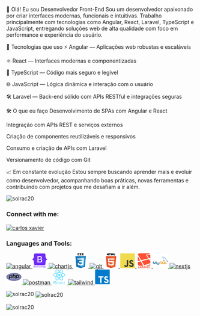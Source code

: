 👋 Olá! Eu sou Desenvolvedor Front-End
Sou um desenvolvedor apaixonado por criar interfaces modernas, funcionais e intuitivas. Trabalho principalmente com tecnologias como Angular, React, Laravel, TypeScript e JavaScript, entregando soluções web de alta qualidade com foco em performance e experiência do usuário.

🚀 Tecnologias que uso
⚡ Angular — Aplicações web robustas e escaláveis

⚛️ React — Interfaces modernas e componentizadas

🧠 TypeScript — Código mais seguro e legível

🌐 JavaScript — Lógica dinâmica e interação com o usuário

🛠️ Laravel — Back-end sólido com APIs RESTful e integrações seguras

🛠️ O que eu faço
Desenvolvimento de SPAs com Angular e React

Integração com APIs REST e serviços externos

Criação de componentes reutilizáveis e responsivos

Consumo e criação de APIs com Laravel

Versionamento de código com Git

📈 Em constante evolução
Estou sempre buscando aprender mais e evoluir como desenvolvedor, acompanhando boas práticas, novas ferramentas e contribuindo com projetos que me desafiam a ir além.


<p align="left"> <img src="https://komarev.com/ghpvc/?username=solrac20&label=Profile%20views&color=0e75b6&style=flat" alt="solrac20" /> </p>

<h3 align="left">Connect with me:</h3>
<p align="left">
<a href="https://linkedin.com/in/carlos xavier" target="blank"><img align="center" src="https://raw.githubusercontent.com/rahuldkjain/github-profile-readme-generator/master/src/images/icons/Social/linked-in-alt.svg" alt="carlos xavier" height="30" width="40" /></a>
</p>

<h3 align="left">Languages and Tools:</h3>
<p align="left"> <a href="https://angular.io" target="_blank" rel="noreferrer"> <img src="https://angular.io/assets/images/logos/angular/angular.svg" alt="angular" width="40" height="40"/> </a> <a href="https://getbootstrap.com" target="_blank" rel="noreferrer"> <img src="https://raw.githubusercontent.com/devicons/devicon/master/icons/bootstrap/bootstrap-plain-wordmark.svg" alt="bootstrap" width="40" height="40"/> </a> <a href="https://www.chartjs.org" target="_blank" rel="noreferrer"> <img src="https://www.chartjs.org/media/logo-title.svg" alt="chartjs" width="40" height="40"/> </a> <a href="https://www.w3schools.com/css/" target="_blank" rel="noreferrer"> <img src="https://raw.githubusercontent.com/devicons/devicon/master/icons/css3/css3-original-wordmark.svg" alt="css3" width="40" height="40"/> </a> <a href="https://git-scm.com/" target="_blank" rel="noreferrer"> <img src="https://www.vectorlogo.zone/logos/git-scm/git-scm-icon.svg" alt="git" width="40" height="40"/> </a> <a href="https://www.w3.org/html/" target="_blank" rel="noreferrer"> <img src="https://raw.githubusercontent.com/devicons/devicon/master/icons/html5/html5-original-wordmark.svg" alt="html5" width="40" height="40"/> </a> <a href="https://developer.mozilla.org/en-US/docs/Web/JavaScript" target="_blank" rel="noreferrer"> <img src="https://raw.githubusercontent.com/devicons/devicon/master/icons/javascript/javascript-original.svg" alt="javascript" width="40" height="40"/> </a> <a href="https://laravel.com/" target="_blank" rel="noreferrer"> <img src="https://raw.githubusercontent.com/devicons/devicon/master/icons/laravel/laravel-plain-wordmark.svg" alt="laravel" width="40" height="40"/> </a> <a href="https://www.mysql.com/" target="_blank" rel="noreferrer"> <img src="https://raw.githubusercontent.com/devicons/devicon/master/icons/mysql/mysql-original-wordmark.svg" alt="mysql" width="40" height="40"/> </a> <a href="https://nextjs.org/" target="_blank" rel="noreferrer"> <img src="https://cdn.worldvectorlogo.com/logos/nextjs-2.svg" alt="nextjs" width="40" height="40"/> </a> <a href="https://www.php.net" target="_blank" rel="noreferrer"> <img src="https://raw.githubusercontent.com/devicons/devicon/master/icons/php/php-original.svg" alt="php" width="40" height="40"/> </a> <a href="https://postman.com" target="_blank" rel="noreferrer"> <img src="https://www.vectorlogo.zone/logos/getpostman/getpostman-icon.svg" alt="postman" width="40" height="40"/> </a> <a href="https://reactjs.org/" target="_blank" rel="noreferrer"> <img src="https://raw.githubusercontent.com/devicons/devicon/master/icons/react/react-original-wordmark.svg" alt="react" width="40" height="40"/> </a> <a href="https://tailwindcss.com/" target="_blank" rel="noreferrer"> <img src="https://www.vectorlogo.zone/logos/tailwindcss/tailwindcss-icon.svg" alt="tailwind" width="40" height="40"/> </a> <a href="https://www.typescriptlang.org/" target="_blank" rel="noreferrer"> <img src="https://raw.githubusercontent.com/devicons/devicon/master/icons/typescript/typescript-original.svg" alt="typescript" width="40" height="40"/> </a> </p>

<p><img align="left" src="https://github-readme-stats.vercel.app/api/top-langs?username=solrac20&show_icons=true&locale=en&layout=compact" alt="solrac20" /></p>

<p>&nbsp;<img align="center" src="https://github-readme-stats.vercel.app/api?username=solrac20&show_icons=true&locale=en" alt="solrac20" /></p>

<p><img align="center" src="https://github-readme-streak-stats.herokuapp.com/?user=solrac20&" alt="solrac20" /></p>
